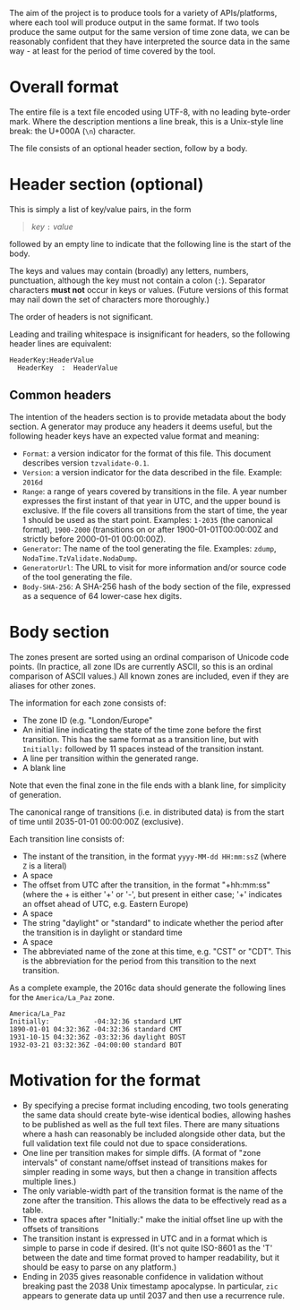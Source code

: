 The aim of the project is to produce tools for a variety of APIs/platforms,
where each tool will produce output in the same format. If two tools
produce the same output for the same version of time zone data, we
can be reasonably confident that they have interpreted the source
data in the same way - at least for the period of time covered by
the tool.

Overall format
====

The entire file is a text file encoded using UTF-8, with no leading
byte-order mark. Where the description mentions a line break, this
is a Unix-style line break: the U+000A (`\n`) character.

The file consists of an optional header section, follow by a body.

Header section (optional)
====

This is simply a list of key/value pairs, in the form

> *key* `:` *value*
    
followed by an empty line to indicate that the following line is the
start of the body.

The keys and values may contain (broadly) any letters, numbers,
punctuation, although the key must not contain a colon (`:`).
Separator characters **must not** occur in keys or values.
(Future versions of this format may nail down the set of characters
more thoroughly.)

The order of headers is not significant.

Leading and trailing whitespace is insignificant for headers, so the
following header lines are equivalent:

    HeaderKey:HeaderValue
      HeaderKey  :  HeaderValue
      
Common headers
----

The intention of the headers section is to provide metadata about
the body section. A generator may produce any headers it deems
useful, but the following header keys have an expected value format
and meaning:

- `Format`: a version indicator for the format of this file. This
  document describes version `tzvalidate-0.1`.
- `Version`: a version indicator for the data described in the file.
  Example: `2016d`
- `Range`: a range of years covered by transitions in the
  file. A year number expresses the first instant of that year in UTC,
  and the upper bound is exclusive. If the file covers all transitions
  from the start of time, the year 1 should be used as the start point.
  Examples: `1-2035` (the canonical format), `1900-2000`
  (transitions on or after 1900-01-01T00:00:00Z and strictly
  before 2000-01-01 00:00:00Z).
- `Generator`: The name of the tool generating the file. Examples:
  `zdump`, `NodaTime.TzValidate.NodaDump`.
- `GeneratorUrl`: The URL to visit for more information and/or source
  code of the tool generating the file.
- `Body-SHA-256`: A SHA-256 hash of the body section of the file,
  expressed as a sequence of 64 lower-case hex digits.

Body section
====

The zones present are sorted using an ordinal comparison of Unicode
code points. (In practice, all zone IDs are currently ASCII, so this
is an ordinal comparison of ASCII values.) All known zones are included,
even if they are aliases for other zones.

The information for each zone consists of:

- The zone ID (e.g. "London/Europe"
- An initial line indicating the state of the time zone before the
  first transition. This has the same format as a transition line,
  but with `Initially:` followed by 11 spaces instead of the
  transition instant.
- A line per transition within the generated range.
- A blank line

Note that even the final zone in the file ends with a blank line,
for simplicity of generation.

The canonical range of transitions (i.e. in distributed data) is from the start of
time until 2035-01-01 00:00:00Z (exclusive).

Each transition line consists of:

- The instant of the transition, in the format `yyyy-MM-dd HH:mm:ssZ`
  (where `Z` is a literal)
- A space
- The offset from UTC after the transition, in the format "+hh:mm:ss"
  (where the + is either '+' or '-', but present in either case; '+'
  indicates an offset ahead of UTC, e.g. Eastern Europe)
- A space
- The string "daylight" or "standard" to indicate whether the
  period after the transition is in daylight or standard time
- A space
- The abbreviated name of the zone at this time, e.g. "CST" or "CDT".
  This is the abbreviation for the period from this transition to
  the next transition.
  
As a complete example, the 2016c data should generate the following
lines for the `America/La_Paz` zone. 

    America/La_Paz
    Initially:           -04:32:36 standard LMT
    1890-01-01 04:32:36Z -04:32:36 standard CMT
    1931-10-15 04:32:36Z -03:32:36 daylight BOST
    1932-03-21 03:32:36Z -04:00:00 standard BOT

Motivation for the format
====

- By specifying a precise format including encoding, two tools
  generating the same data should create byte-wise identical bodies,
  allowing hashes to be published as well as the full text files.
  There are many situations where a hash can reasonably be included
  alongside other data, but the full validation text file could not
  due to space considerations.
- One line per transition makes for simple diffs. (A format of
  "zone intervals" of constant name/offset instead of transitions
  makes for simpler reading in some ways, but then a change in
  transition affects multiple lines.)
- The only variable-width part of the transition format is the name of
  the zone after the transition. This allows the data to be effectively
  read as a table.
- The extra spaces after "Initially:" make the initial offset line up
  with the offsets of transitions
- The transition instant is expressed in UTC and in a format which is
  simple to parse in code if desired. (It's not quite ISO-8601 as the
  'T' between the date and time format proved to hamper readability,
  but it should be easy to parse on any platform.)
- Ending in 2035 gives reasonable confidence in validation without breaking
  past the 2038 Unix timestamp apocalypse. In particular, `zic` appears
  to generate data up until 2037 and then use a recurrence rule.
